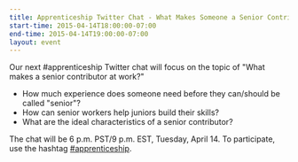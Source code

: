 ```yaml
---
title: Apprenticeship Twitter Chat - What Makes Someone a Senior Contributor?
start-time: 2015-04-14T18:00:00-07:00
end-time: 2015-04-14T19:00:00-07:00
layout: event
---
```

Our next #apprenticeship Twitter chat will focus on the topic of "What makes a senior contributor at work?"

* How much experience does someone need before they can/should be called "senior"?
* How can senior workers help juniors build their skills?
* What are the ideal characteristics of a senior contributor?

The chat will be 6 p.m. PST/9 p.m. EST, Tuesday, April 14. To participate, use the hashtag [#apprenticeship](https://twitter.com/search?f=realtime&q=%23Apprenticeship%20%7C%7C%20%40pprenticeship&src=typd).